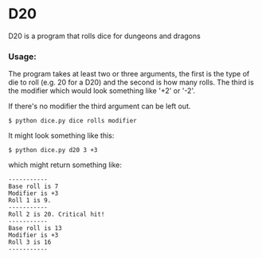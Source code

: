 # D20

D20 is a program that rolls dice for dungeons and dragons

### Usage:

The program takes at least two or three arguments, the first is the type of die to roll (e.g. 20 for a D20) and the second is how many rolls.
The third is the modifier which would look something like '+2' or '-2'. 

If there's no modifier the third argument can be left out.

```
$ python dice.py dice rolls modifier
```
It might look something like this:

```
$ python dice.py d20 3 +3
```
which might return something like:

```
-----------
Base roll is 7
Modifier is +3
Roll 1 is 9.
-----------
Roll 2 is 20. Critical hit!
-----------
Base roll is 13
Modifier is +3
Roll 3 is 16
-----------
```